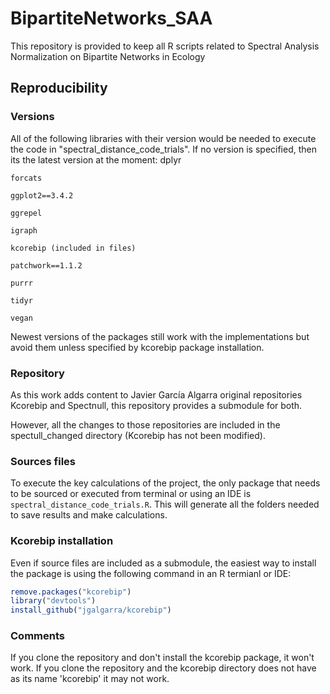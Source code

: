 # BipartiteNetworks_SAA
This repository is provided to keep all R scripts related to Spectral Analysis Normalization on Bipartite Networks in Ecology

## Reproducibility
### Versions
All of the following libraries with their version would be needed to execute the code in "spectral_distance_code_trials". If no version is specified, then its the latest version at the moment:
dplyr 
```
forcats 

ggplot2==3.4.2

ggrepel

igraph

kcorebip (included in files)

patchwork==1.1.2

purrr

tidyr

vegan
```
Newest versions of the packages still work with the implementations but avoid them unless specified by kcorebip package installation.

### Repository
As this work adds content to Javier García Algarra original  repositories Kcorebip and Spectnull, this repository provides a submodule for both.

However, all the changes to those repositories are included in the spectull_changed directory (Kcorebip has not been modified).

### Sources files
To execute the key calculations of the project, the only package that needs to be sourced or executed from terminal or using an IDE is ```spectral_distance_code_trials.R```. This will generate all the folders needed to save results and make calculations.

### Kcorebip installation
Even if source files are included as a submodule, the easiest way to install the package is using the following command in an R termianl or IDE:
```R
remove.packages("kcorebip")
library("devtools")
install_github("jgalgarra/kcorebip")
```

### Comments
If you clone the repository and don't install the kcorebip package, it won't work.
If you clone the repository and the kcorebip directory does not have as its name 'kcorebip' it may not work.


